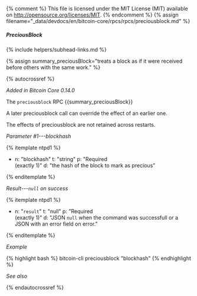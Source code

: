 {% comment %}
This file is licensed under the MIT License (MIT) available on
http://opensource.org/licenses/MIT.
{% endcomment %}
{% assign filename="_data/devdocs/en/bitcoin-core/rpcs/rpcs/preciousblock.md" %}

##### PreciousBlock
{% include helpers/subhead-links.md %}

{% assign summary_preciousBlock="treats a block as if it were received before others with the same work." %}

{% autocrossref %}

*Added in Bitcoin Core 0.14.0*

The `preciousblock` RPC {{summary_preciousBlock}}

A later preciousblock call can override the effect of an earlier one.

The effects of preciousblock are not retained across restarts.

*Parameter #1---blockhash*

{% itemplate ntpd1 %}
- n: "blockhash"
  t: "string"
  p: "Required<br>(exactly 1)"
  d: "the hash of the block to mark as precious"

{% enditemplate %}

*Result---`null` on success*

{% itemplate ntpd1 %}
- n: "`result`"
  t: "null"
  p: "Required<br>(exactly 1)"
  d: "JSON `null` when the command was successfull or a JSON with an error field on error."

{% enditemplate %}

*Example*

{% highlight bash %}
bitcoin-cli preciousblock "blockhash"
{% endhighlight %}

*See also*

{% endautocrossref %}
